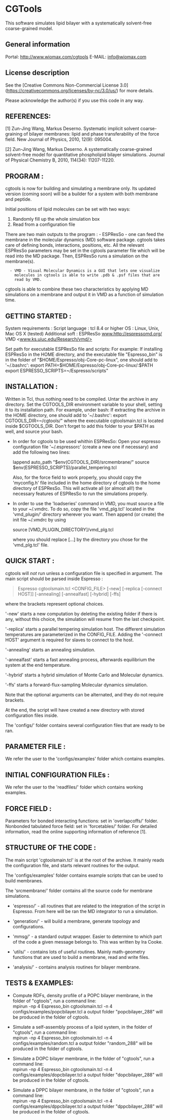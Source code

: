 CGTools
=======
This software simulates lipid bilayer with a systematically solvent-free coarse-grained model. 

General information
-------------------

Portal: http://www.wiomax.com/cgtools
E-MAIL: info@wiomax.com

License description
-------------------

See the [Creative Commons Non-Commercial License 3.0] (https://creativecommons.org/licenses/by-nc/3.0/us/) for more details.

Please acknowledge the author(s) if you use this code in any way.

REFERENCES:
-----------

[1] Zun-Jing Wang, Markus Deserno. Systematic implicit solvent coarse-graining 
of bilayer membranes: lipid and phase transferability of the force field. 
New Journal of Physics, 2010, 12(9): 095004. 

[2] Zun-Jing Wang, Markus Deserno. A systematically coarse-grained solvent-free 
model for quantitative phospholipid bilayer simulations. 
Journal of Physical Chemistry B, 2010, 114(34): 11207-11220. 

PROGRAM :
---------

cgtools is now for building and simulating a membrane only. Its updated version 
(coming soon) will be a builder for a system with both membrane and peptide.

Initial positions of lipid molecules can be set with two ways:
1) Randomly fill up the whole simulation box 
2) Read from a configuration file 

There are two main outputs to the program :
      - ESPResSo - one can feed the membrane in the molecular dynamics (MD)
        software package. cgtools takes care of defining bonds, interactions,
		    positions,  etc. All the relevant ESPResSo parameters may be set in the
		    cgtools parameter file which will be read into the MD package. Then,
		    ESPResSo runs a simulation on the membrane(s).

      - VMD - Visual Molecular Dynamics is a GUI that lets one visualize
        molecules in cgtools is able to write .pdb & .psf files that are
        read by VMD. 

cgtools is able to combine these two characteristics by applying MD
simulations on a membrane and output it in VMD as a function of simulation
time.


GETTING STARTED :
-----------------
System requirements :
Script language :   tcl 8.4 or higher
OS              :   Linux, Unix, Mac OS X (tested)
Additional soft :   ESPResSo <www.http://espressomd.org/>
		    VMD <www.ks.uiuc.edu/Research/vmd/>

Set path for executable ESPResSo file and scripts:
For example:
If installing ESPResSo in the HOME directory, and the executable file "Espresso_bin" 
is in the folder of "$HOME/Espresso/obj-Core-pc-linux", one should add to '~/.bashrc':
export PATH=$HOME/Espresso/obj-Core-pc-linux/:$PATH
export ESPRESSO_SCRIPTS=~/Espresso/scripts"

INSTALLATION :
--------------
Written in Tcl, thus nothing need to be compiled.
Untar the archive in any directory. Set the CGTOOLS_DIR environment variable
to your shell, setting it to its installation path. For example, under bash:
If extracting the archive in the HOME directory, one should add to '~/.bashrc':
export CGTOOLS_DIR=~/cgtools/"
where the executable cgtoolsmain.tcl is located inside $CGTOOLS_DIR.
Don't forget to add this folder to your $PATH as well, and source your bash.

 * In order for cgtools to be used whithin ESPResSo: 
   Open your espresso configuration file '~/.espressorc' (create a new one if
   necessary) and add the following two lines:
   
   lappend auto_path "$env(CGTOOLS_DIR)/srcmembrane/"
   source $env(ESPRESSO_SCRIPTS)/parallel_tempering.tcl
   
   Also, for the force field to work properly, you should copy the
   'myconfig.h' file included in the home directory of cgtools to the home
   directory of ESPResSo. This will activate all (or almost all!) the
   necessary features of ESPResSo to run the simulations properly.


 * In order to use the 'loadseries' command in VMD, you must source a file to
   your ~/.vmdrc. To do so, copy the file 'vmd_plg.tcl' located in the
   'vmd_plugin/' directory wherever you want. Then append (or create) the init
   file ~/.vmdrc by using
   
   source [VMD_PLUGIN_DIRECTORY]/vmd_plg.tcl
   
   where you should replace [...] by the directory you chose for the
   'vmd_plg.tcl' file.


QUICK START :
-------------
cgtools will *not* run unless a configuration file is specified in argument.
The main script should be parsed inside Espresso : 

   > Espresso cgtoolsmain.tcl <CONFIG_FILE> 
	      [-new]
	      [-replica [-connect HOST]]
	      [-annealing]
	      [-annealfast]
	      [-hybrid]
	      [-ffs]

   where the brackets represent optional choices. 

   '-new' starts a new computation by deleting the existing folder if there is
   any, without this choice, the simulation will resume from the last checkpoint.

   '-replica' starts a parallel tempering simulation host. The different
   simulation temperatures are parameterized in the CONFIG_FILE. Adding the
   '-connect HOST' argument is required for slaves to connect to the host.

   '-annealing' starts an annealing simulation.

   '-annealfast' starts a fast annealing process, afterwards equilibrium the system 
   at the end temperature.

   '-hybrid' starts a hybrid simulation of Monte Carlo and Molecular dynamics.
   
   '-ffs' starts a forward-flux-sampling Molecular dynamics simulation.

   Note that the optional arguments can be alternated, and they do not require
   brackets. 

At the end, the script will have created a new directory with stored configuration 
files inside.


The 'configs/' folder contains several configuration files that are ready to
be ran.

PARAMETER FILE :
----------------
We refer the user to the 'configs/examples' folder which contains examples. 

INITIAL CONFIGURATION FILEs :
-----------------------------
We refer the user to the 'readfiles/' folder which contains working examples. 

FORCE FIELD :
-------------
Parameters for bonded interacting functions: set in 'overlapcoffs/' folder.
Nonbonded tabulated force field: set in 'forcetables/' folder.
For detailed information, read the online supporting information of reference [1].


STRUCTURE OF THE CODE :
-----------------------

The main script 'cgtoolsmain.tcl' is at the root of the archive. It mainly
reads the configuration file, and starts relevant routines for the output.

The 'configs/examples' folder contains example scripts that can be used to build
membranes. 

The 'srcmembrane/' folder contains all the source code for membrane simulations.
 
 * 'espresso/' - all routines that are related to the integration of the
   script in Espresso. From here will be ran the MD integrator to run a
   simulation.

 * 'generation/' - will build a membrane, generate topology and configurations. 

 * 'mmsg/' - a standard output wrapper. Easier to determine to which part of
   the code a given message belongs to. This was written by Ira Cooke. 

 * 'utils/' - contains lots of useful routines. Mainly math-geometry functions
   that are used to build a membrane, read and write files.

 * 'analysis/' - contains analysis routines for bilayer membrane.

TESTS & EXAMPLES:
-----------------

 * Compute RDFs, density profile of a POPC bilayer membrane, in the folder of "cgtools", 
   run a command line:  
	   mpirun -np 4 Espresso_bin cgtoolsmain.tcl -n 4 configs/examples/popcbilayer.tcl
   a output folder "popcbilayer_288" will be produced in the folder of cgtools.
   
 * Simulate a self-assembly process of a lipid system, in the folder of "cgtools", 
   run a command line:  
	   mpirun -np 4 Espresso_bin cgtoolsmain.tcl -n 4 configs/examples/random.tcl
   a output folder "random_288" will be produced in the folder of cgtools.

 * Simulate a DOPC bilayer membrane, in the folder of "cgtools", 
   run a command line:  
	   mpirun -np 4 Espresso_bin cgtoolsmain.tcl -n 4 configs/examples/dopcbilayer.tcl
   a output folder "dopcbilayer_288" will be produced in the folder of cgtools.

 * Simulate a DPPC bilayer membrane, in the folder of "cgtools", 
   run a command line:  
	   mpirun -np 4 Espresso_bin cgtoolsmain.tcl -n 4 configs/examples/dppcbilayer.tcl
   a output folder "dppcbilayer_288" will be produced in the folder of cgtools.

